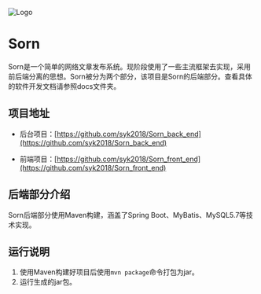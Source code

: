 ![Logo](https://raw.githubusercontent.com/syk2018/Sorn_front_end/master/src/assets/logo.png)
# Sorn
Sorn是一个简单的网络文章发布系统。现阶段使用了一些主流框架去实现，采用前后端分离的思想。Sorn被分为两个部分，该项目是Sorn的后端部分。查看具体的软件开发文档请参照docs文件夹。

## 项目地址

- 后台项目：[https://github.com/syk2018/Sorn_back_end](https://github.com/syk2018/Sorn_back_end)

- 前端项目：[https://github.com/syk2018/Sorn_front_end](https://github.com/syk2018/Sorn_front_end)

## 后端部分介绍

Sorn后端部分使用Maven构建，涵盖了Spring Boot、MyBatis、MySQL5.7等技术实现。

## 运行说明

1. 使用Maven构建好项目后使用`mvn package`命令打包为jar。
2. 运行生成的jar包。

